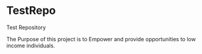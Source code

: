 # TestRepo
Test Repository

The Purpose of this project is to Empower and provide opportunities to low income individuals.
